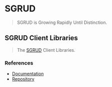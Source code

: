 # SGRUD
> SGRUD is Growing Rapidly Until Distinction.

## SGRUD Client Libraries
> The [SGRUD](https://sgrud.github.io) Client Libraries.

### References
- [Documentation](https://sgrud.github.io/client)
- [Repository](https://github.com/sgrud/client)
